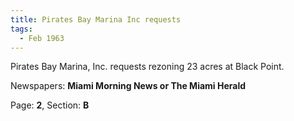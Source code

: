 ```yaml
---  
title: Pirates Bay Marina Inc requests  
tags:  
  - Feb 1963  
---  
```

  
Pirates Bay Marina, Inc. requests rezoning 23 acres at Black Point.  
  
Newspapers: **Miami Morning News or The Miami Herald**  
  
Page: **2**, Section: **B** 

